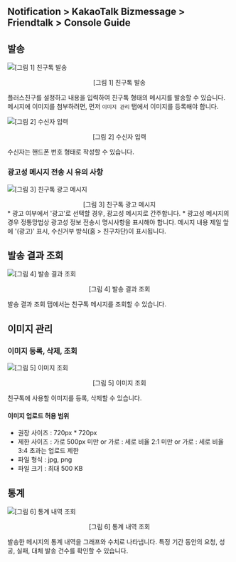 ## Notification > KakaoTalk Bizmessage > Friendtalk > Console Guide

## 발송
![[그림 1] 친구톡 발송](http://static.toastoven.net/prod_alimtalk/friendtalk_01.png)
<center>[그림 1] 친구톡 발송</center>

플러스친구를 설정하고 내용을 입력하여 친구톡 형태의 메시지를 발송할 수 있습니다.
메시지에 이미지를 첨부하려면, 먼저 `이미지 관리` 탭에서 이미지를 등록해야 합니다.

![[그림 2] 수신자 입력](http://static.toastoven.net/prod_alimtalk/friendtalk_03.png)
<center>[그림 2] 수신자 입력</center>

수신자는 핸드폰 번호 형태로 작성할 수 있습니다.


### 광고성 메시지 전송 시 유의 사항
![[그림 3] 친구톡 광고 메시지](http://static.toastoven.net/prod_alimtalk/friendtalk_02.png)
<center>[그림 3] 친구톡 광고 메시지</center>
* 광고 여부에서 '광고'로 선택할 경우, 광고성 메시지로 간주합니다.
* 광고성 메시지의 경우 정통망법상 광고성 정보 전송시 명시사항을 표시해야 합니다. 메시지 내용 제일 앞에 '(광고)' 표시, 수신거부 방식(홈 > 친구차단)이 표시됩니다.


## 발송 결과 조회
![[그림 4] 발송 결과 조회](http://static.toastoven.net/prod_alimtalk/friendtalk_05.png)
<center>[그림 4] 발송 결과 조회</center>

발송 결과 조회 탭에서는 친구톡 메시지를 조회할 수 있습니다.

## 이미지 관리
### 이미지 등록, 삭제, 조회
![[그림 5] 이미지 조회](http://static.toastoven.net/prod_alimtalk/friendtalk_06.png)
<center>[그림 5] 이미지 조회</center>

친구톡에 사용할 이미지를 등록, 삭제할 수 있습니다.

#### 이미지 업로드 허용 범위
* 권장 사이즈 : 720px * 720px
* 제한 사이즈 : 가로 500px 미만 or 가로 : 세로 비율 2:1 미만 or 가로 : 세로 비율 3:4 초과는 업로드 제한
* 파일 형식 : jpg, png
* 파일 크기 : 최대 500 KB 

## 통계
![[그림 6] 통계 내역 조회](http://static.toastoven.net/prod_alimtalk/friendtalk_07.png)
<center>[그림 6] 통계 내역 조회</center>

발송한 메시지의 통계 내역을 그래프와 수치로 나타냅니다.
특정 기간 동안의 요청, 성공, 실패, 대체 발송 건수를 확인할 수 있습니다.

